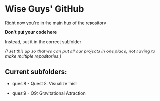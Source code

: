 # Wise Guys' GitHub
Right now you're in the main hub of the repository

**Don't put your code here**

Instead, put it in the correct subfolder

*(I set this up so that we can put all our projects in one place, not having to make multiple repositories.)*


Current subfolders:
------
* quest8 - Quest 8: Visualize this!

* quest9 - Q9: Gravitational Attraction
